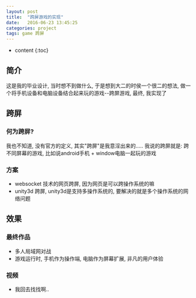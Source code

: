 ```yaml
---
layout: post
title:  "跨屏游戏的实现"
date:   2016-06-23 13:45:25
categories: project
tags: game 跨屏 
---
```


* content
{:toc}



## 简介

这是我的毕业设计, 当时想不到做什么, 于是想到大二的时侯一个很二的想法, 做一个将手机设备和电脑设备结合起来玩的游戏--跨屏游戏, 最终, 我实现了

## 跨屏
### 何为跨屏?
我也不知道, 没有官方的定义, 其实"跨屏"是我意淫出来的.....
我说的跨屏就是: 跨不同屏幕的游戏, 比如说android手机 + window电脑一起玩的游戏

### 方案
- websocket 技术的网页跨屏, 因为网页是可以跨操作系统的嘛
- unity3d 跨屏, unity3d是支持多操作系统的, 要解决的就是多个操作系统的网络问题 

## 效果

### 最终作品
- 多人局域网对战
- 游戏运行时, 手机作为操作端, 电脑作为屏幕扩展, 非凡的用户体验

### 视频
- 我回去找找啊..
